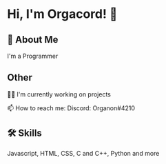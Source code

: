
# Hi, I'm Orgacord! 👋


## 🚀 About Me
I'm a Programmer


## Other 
👩‍💻 I'm currently working on projects

📫 How to reach me: Discord: Organon#4210


## 🛠 Skills
Javascript, HTML, CSS, C and C++, Python and more


<!---
Orgacord/Orgacord is a ✨ special ✨ repository because its `README.md` (this file) appears on your GitHub profile.
You can click the Preview link to take a look at your changes.
--->
